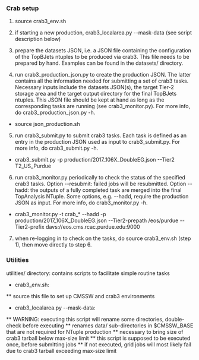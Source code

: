 ### Crab setup
1. source crab3_env.sh

2. if starting a new production, crab3_localarea.py --mask-data (see script description below)

3. prepare the datasets JSON, i.e. a JSON file containing the configuration of the TopBJets ntuples to be produced via crab3. This file needs to be prepared by hand. Examples can be found in the datasets/ directory.

4. run crab3_production_json.py to create the production JSON. The latter contains all the information needed for submitting a set of crab3 tasks. Necessary inputs include the datasets JSON(s), the target Tier-2 storage area and the target output directory for the final TopBJets ntuples. This JSON file should be kept at hand as long as the corresponding tasks are running (see crab3_monitor.py). For more info, do crab3_production_json.py -h.

* source json_production.sh

5. run crab3_submit.py to submit crab3 tasks. Each task is defined as an entry in the production JSON used as input to crab3_submit.py. For more info, do crab3_submit.py -h.

* crab3_submit.py -p production/2017_106X_DoubleEG.json --Tier2 T2_US_Purdue

6. run crab3_monitor.py periodically to check the status of the specified crab3 tasks. Option --resubmit: failed jobs will be resubmitted. Option --hadd: the outputs of a fully completed task are merged into the final TopAnalysis NTuple. Some options, e.g. --hadd, require the production JSON as input. For more info, do crab3_monitor.py -h.

* crab3_monitor.py -t crab_* --hadd -p production/2017_106X_DoubleEG.json --Tier2-prepath /eos/purdue --Tier2-prefix davs://eos.cms.rcac.purdue.edu:9000

7. when re-logging in to check on the tasks, do source crab3_env.sh (step 1), then move directly to step 6.

### Utilities

utilities/ directory: contains scripts to facilitate simple routine tasks

* crab3_env.sh:

** source this file to set up CMSSW and crab3 environments

* crab3_localarea.py --mask-data:

** WARNING: executing this script will rename some directories, double-check before executing
** renames data/ sub-directories in $CMSSW_BASE that are not required for NTuple production
** necessary to bring size of crab3 tarball below max-size limit
** this script is supposed to be executed once, before submitting jobs
** if not executed, grid jobs will most likely fail due to crab3 tarball exceeding max-size limit

